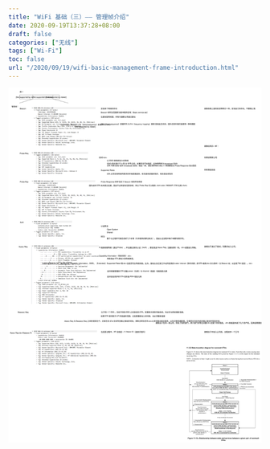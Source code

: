 ```yaml
---
title: "WiFi 基础（三）—— 管理帧介绍"
date: 2020-09-19T13:37:28+08:00
draft: false
categories: ["无线"]
tags: ["Wi-Fi"]
toc: false
url: "/2020/09/19/wifi-basic-management-frame-introduction.html"
---
```


![association-09-各管理帧用途](/images/association-09-各管理帧用途.svg)